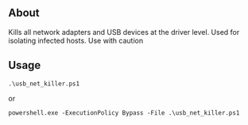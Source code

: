 ## About 
Kills all network adapters and USB devices at the driver level. Used for isolating infected hosts. Use with caution

## Usage
`.\usb_net_killer.ps1`

or 

`powershell.exe -ExecutionPolicy Bypass -File .\usb_net_killer.ps1`
